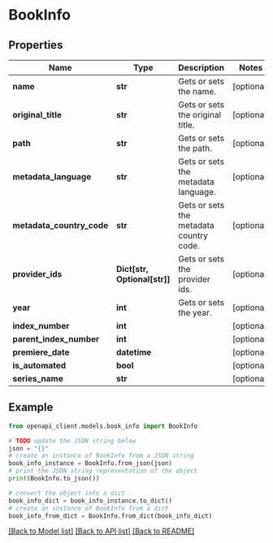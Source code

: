# BookInfo


## Properties

Name | Type | Description | Notes
------------ | ------------- | ------------- | -------------
**name** | **str** | Gets or sets the name. | [optional] 
**original_title** | **str** | Gets or sets the original title. | [optional] 
**path** | **str** | Gets or sets the path. | [optional] 
**metadata_language** | **str** | Gets or sets the metadata language. | [optional] 
**metadata_country_code** | **str** | Gets or sets the metadata country code. | [optional] 
**provider_ids** | **Dict[str, Optional[str]]** | Gets or sets the provider ids. | [optional] 
**year** | **int** | Gets or sets the year. | [optional] 
**index_number** | **int** |  | [optional] 
**parent_index_number** | **int** |  | [optional] 
**premiere_date** | **datetime** |  | [optional] 
**is_automated** | **bool** |  | [optional] 
**series_name** | **str** |  | [optional] 

## Example

```python
from openapi_client.models.book_info import BookInfo

# TODO update the JSON string below
json = "{}"
# create an instance of BookInfo from a JSON string
book_info_instance = BookInfo.from_json(json)
# print the JSON string representation of the object
print(BookInfo.to_json())

# convert the object into a dict
book_info_dict = book_info_instance.to_dict()
# create an instance of BookInfo from a dict
book_info_from_dict = BookInfo.from_dict(book_info_dict)
```
[[Back to Model list]](../README.md#documentation-for-models) [[Back to API list]](../README.md#documentation-for-api-endpoints) [[Back to README]](../README.md)



